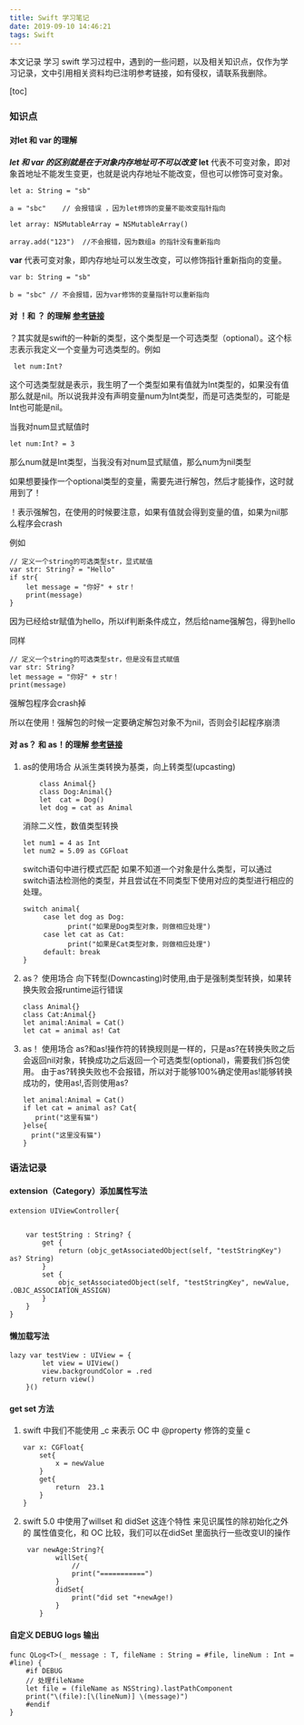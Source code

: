 ```yaml
---
title: Swift 学习笔记
date: 2019-09-10 14:46:21
tags: Swift
---
```


本文记录 学习 swift 学习过程中，遇到的一些问题，以及相关知识点，仅作为学习记录，文中引用相关资料均已注明参考链接，如有侵权，请联系我删除。

[toc]

<!--more-->
### 知识点

#### 对let 和 var 的理解
**_let 和 var 的区别就是在于对象内存地址可不可以改变_**
**let** 代表不可变对象，即对象首地址不能发生变更，也就是说内存地址不能改变，但也可以修饰可变对象。

```
let a: String = "sb"

a = "sbc"    // 会报错误 ，因为let修饰的变量不能改变指针指向

```

```
let array: NSMutableArray = NSMutableArray()

array.add("123")  //不会报错，因为数组a 的指针没有重新指向
```

**var** 代表可变对象，即内存地址可以发生改变，可以修饰指针重新指向的变量。


```
var b: String = "sb"

b = "sbc" // 不会报错，因为var修饰的变量指针可以重新指向
```

#### 对 ！和 ？ 的理解 [参考链接](https://blog.csdn.net/Lu_Ca/article/details/80248800)

？其实就是swift的一种新的类型，这个类型是一个可选类型（optional）。这个标志表示我定义一个变量为可选类型的。例如 

```
 let num:Int?
```
这个可选类型就是表示，我生明了一个类型如果有值就为Int类型的，如果没有值那么就是nil。所以说我并没有声明变量num为Int类型，而是可选类型的，可能是Int也可能是nil。

当我对num显式赋值时

```
let num:Int? = 3
```
那么num就是Int类型，当我没有对num显式赋值，那么num为nil类型

如果想要操作一个optional类型的变量，需要先进行解包，然后才能操作，这时就用到了！

！表示强解包，在使用的时候要注意，如果有值就会得到变量的值，如果为nil那么程序会crash

例如

```
// 定义一个string的可选类型str，显式赋值
var str: String? = "Hello"
if str{
    let message = "你好" + str！
    print(message)
}
```
因为已经给str赋值为hello，所以if判断条件成立，然后给name强解包，得到hello

同样

```
// 定义一个string的可选类型str，但是没有显式赋值
var str: String?
let message = "你好" + str！
print(message)
```
强解包程序会crash掉

所以在使用！强解包的时候一定要确定解包对象不为nil，否则会引起程序崩溃

#### 对 as？ 和 as！的理解 [参考链接](https://www.jianshu.com/p/e798cd9d3303)

1. as的使用场合
    从派生类转换为基类，向上转类型(upcasting)
    ```
        class Animal{}
        class Dog:Animal{}
        let  cat = Dog()
        let dog = cat as Animal
    ```
    消除二义性，数值类型转换
    ```
    let num1 = 4 as Int
    let num2 = 5.09 as CGFloat
    ```
    switch语句中进行模式匹配
    如果不知道一个对象是什么类型，可以通过switch语法检测他的类型，并且尝试在不同类型下使用对应的类型进行相应的处理。
    ```
    switch animal{
         case let dog as Dog:
               print("如果是Dog类型对象，则做相应处理")
         case let cat as Cat:
               print("如果是Cat类型对象，则做相应处理")
         default: break
    }
    ```
    
2. as？ 使用场合
    向下转型(Downcasting)时使用,由于是强制类型转换，如果转换失败会报runtime运行错误
    ```
    class Animal{}
    class Cat:Animal{}
    let animal:Animal = Cat()
    let cat = animal as! Cat
    ```

3. as！ 使用场合
    as?和as!操作符的转换规则是一样的，只是as?在转换失败之后会返回nil对象，转换成功之后返回一个可选类型(optional)，需要我们拆包使用。
由于as?转换失败也不会报错，所以对于能够100%确定使用as!能够转换成功的，使用as!,否则使用as?
    ```
    let animal:Animal = Cat()
    if let cat = animal as? Cat{
       print("这里有猫")
    }else{
      print("这里没有猫")
    }
    ```

### 语法记录

####  extension（Category）添加属性写法


```
extension UIViewController{
    
    
    var testString : String? {
        get {
            return (objc_getAssociatedObject(self, "testStringKey") as? String)
        }
        set {
            objc_setAssociatedObject(self, "testStringKey", newValue, .OBJC_ASSOCIATION_ASSIGN)
        }
    }
}
```

#### 懒加载写法

```
lazy var testView : UIView = {
        let view = UIView()
        view.backgroundColor = .red
        return view()
    }()
```

#### get set 方法

1. swift 中我们不能使用  _c 来表示 OC 中 @property 修饰的变量 c

    ```
    var x: CGFloat{
        set{
            x = newValue
        }
        get{
            return  23.1
        }
    }
    ```

2. swift 5.0 中使用了willset 和 didSet 这连个特性 来见识属性的除初始化之外的 属性值变化，和 OC 比较，我们可以在didSet 里面执行一些改变UI的操作

    ```
     var newAge:String?{
            willSet{
                //
                print("===========")
            }
            didSet{
                print("did set "+newAge!)
            }
        }
    ```

#### 自定义 DEBUG logs 输出

```
func QLog<T>(_ message : T, fileName : String = #file, lineNum : Int = #line) {
    #if DEBUG
    // 处理fileName
    let file = (fileName as NSString).lastPathComponent
    print("\(file):[\(lineNum)] \(message)")
    #endif
}
```
